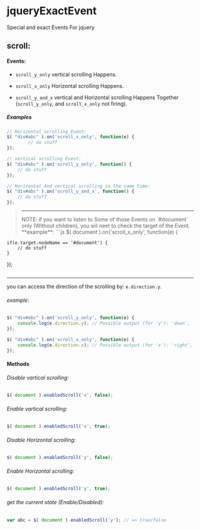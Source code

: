 jqueryExactEvent
================

Special and exact Events For jquery


scroll:
-------
#### Events: ####
- `scroll_y_only` vertical scrolling Happens.

- `scroll_x_only` Horizontal scrolling Happens.

- `scroll_y_and_x` vertical and Horizontal scrolling Happens Together (`scroll_y_only`, and `scroll_x_only` not firing).

##### Examples #####
```javascript
// Horizontal scrolling Event:
$( "div#abc" ).on('scroll_x_only', function(e) {
        // do stuff
});

// vertical scrolling Event:
$( "div#abc" ).on('scroll_y_only', function() {
    // do stuff
});

// Horizontal And vertical scrolling in the same time:
$( "div#abc" ).on('scroll_y_and_x', function() {
    // do stuff
});
```

> <hr />
> NOTE: if you want to listen to Some of those Events on `#document` only (Without children), you wil neet to check the target of the Event. **example**:
> ```js
> $( document ).on('scroll_x_only', function(e) {
    if(e.target.nodeName == '#document') {
        // do stuff
    }
});
> ```
<hr />

you can access the direction of the scrolling by: `e.direction.y`.
###### example: ######
```javascript
$( "div#abc" ).on('scroll_y_only', function(e) {
    console.log(e.direction.y); // Possible output (for 'y'): 'down', 'up'
});

$( "div#abc" ).on('scroll_x_only', function(e) {
    console.log(e.direction.x); // Possible output (for 'x'): 'right', 'left'
});
```
#### Methods ####
###### Disable vartical scrolling: ######
```javascript
$( document ).enabledScroll('x', false);
```
###### Enable vartical scrolling: ######
```javascript
$( document ).enabledScroll('x', true);
```
###### Disable Horizontal scrolling: ######
```javascript
$( document ).enabledScroll('y', false);
```
###### Enable Horizontal scrolling: ######
```javascript
$( document ).enabledScroll('y', true);
```
###### get the current state (Enable/Disabled): ######
```javascript
var abc = $( document ).enabledScroll('y'); // => true/false
```
